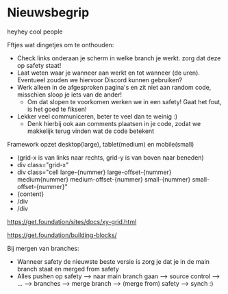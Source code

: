 # Nieuwsbegrip

heyhey cool people 

Fftjes wat dingetjes om te onthouden:
- Check links onderaan je scherm in welke branch je werkt. zorg dat deze op safety staat!
- Laat weten waar je wanneer aan werkt en tot wanneer (de uren). Eventueel zouden we hiervoor Discord kunnen gebruiken?
- Werk alleen in de afgesproken pagina's en zit niet aan random code, misschien sloop je iets van de ander!
    - Om dat slopen te voorkomen werken we in een safety! Gaat het fout, is het goed te fiksen!
- Lekker veel communiceren, beter te veel dan te weinig :)
    - Denk hierbij ook aan comments plaatsen in je code, zodat we makkelijk terug vinden wat de code betekent

Framework opzet desktop(large), tablet(medium) en mobile(small)
- (grid-x is van links naar rechts, grid-y is van boven naar beneden)
- div class="grid-x"
- div class="cell large-{nummer} large-offset-{nummer} medium{nummer} medium-offset-{nummer} small-{nummer} small-offset-{nummer}"
- {content}
- /div
- /div

https://get.foundation/sites/docs/xy-grid.html

https://get.foundation/building-blocks/

Bij mergen van branches: 
- Wanneer safety de nieuwste beste versie is zorg je dat je in de main branch staat en merged from safety
- Alles pushen op safety --> naar main branch gaan -->  source control --> ... --> branches --> merge branch --> (merge from) safety --> synch :)
